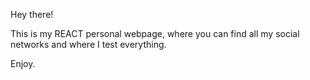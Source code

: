 Hey there!

This is my REACT personal webpage, where you can find all my social networks and where I test everything.

Enjoy.